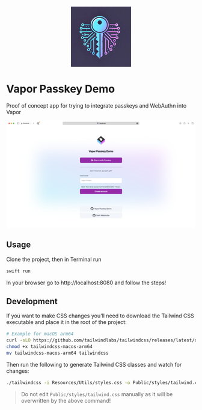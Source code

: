 <p align="center"><img src="/images/passkeys.webp" alt="Passkeys Logo" width="160"></p>

# Vapor Passkey Demo

Proof of concept app for trying to integrate passkeys and WebAuthn into Vapor

![Screenshot of app](/images/demo.png)

## Usage

Clone the project, then in Terminal run

```bash
swift run
```

In your browser go to http://localhost:8080 and follow the steps!

## Development

If you want to make CSS changes you'll need to download the Tailwind CSS executable and place it in the root of the
project:

```bash
# Example for macOS arm64
curl -sLO https://github.com/tailwindlabs/tailwindcss/releases/latest/download/tailwindcss-macos-arm64
chmod +x tailwindcss-macos-arm64
mv tailwindcss-macos-arm64 tailwindcss
```

Then run the following to generate Tailwind CSS classes and watch for changes:

```bash
./tailwindcss -i Resources/Utils/styles.css -o Public/styles/tailwind.css --watch
```

> Do not edit `Public/styles/tailwind.css` manually as it will be overwritten by the above command!
